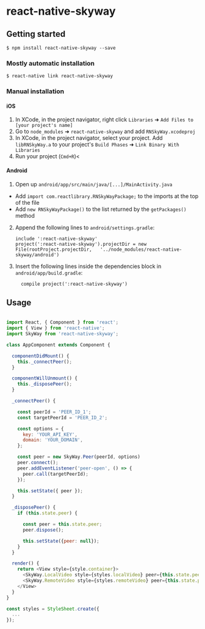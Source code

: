 
# react-native-skyway

## Getting started

`$ npm install react-native-skyway --save`

### Mostly automatic installation

`$ react-native link react-native-skyway`

### Manual installation


#### iOS

1. In XCode, in the project navigator, right click `Libraries` ➜ `Add Files to [your project's name]`
2. Go to `node_modules` ➜ `react-native-skyway` and add `RNSkyWay.xcodeproj`
3. In XCode, in the project navigator, select your project. Add `libRNSkyWay.a` to your project's `Build Phases` ➜ `Link Binary With Libraries`
4. Run your project (`Cmd+R`)<

#### Android

1. Open up `android/app/src/main/java/[...]/MainActivity.java`
  - Add `import com.reactlibrary.RNSkyWayPackage;` to the imports at the top of the file
  - Add `new RNSkyWayPackage()` to the list returned by the `getPackages()` method
2. Append the following lines to `android/settings.gradle`:
  	```
  	include ':react-native-skyway'
  	project(':react-native-skyway').projectDir = new File(rootProject.projectDir, 	'../node_modules/react-native-skyway/android')
  	```
3. Insert the following lines inside the dependencies block in `android/app/build.gradle`:
  	```
      compile project(':react-native-skyway')
  	```

## Usage
```javascript
 
import React, { Component } from 'react';
import { View } from 'react-native';
import SkyWay from 'react-native-skyway';

class AppComponent extends Component {

  componentDidMount() {
    this._connectPeer();
  }

  componentWillUnmount() {
    this._disposePeer();
  }

  _connectPeer() {

    const peerId = 'PEER_ID_1';
    const targetPeerId = 'PEER_ID_2';

    const options = {
      key: 'YOUR_API_KEY',
      domain: 'YOUR_DOMAIN',
    };

    const peer = new SkyWay.Peer(peerId, options)
    peer.connect();
    peer.addEventListener('peer-open', () => {
      peer.call(targetPeerId);
    });

    this.setState({ peer });
  }

  _disposePeer() {
    if (this.state.peer) {

      const peer = this.state.peer;
      peer.dispose();

      this.setState({peer: null});
    }
  }

  render() {
    return <View style={style.container}>
      <SkyWay.LocalVideo style={styles.localVideo} peer={this.state.peer} />
      <SkyWay.RemoteVideo style={styles.remoteVideo} peer={this.state.peer} />
    </View>
  }
}

const styles = StyleSheet.create({
  ...
});

```


